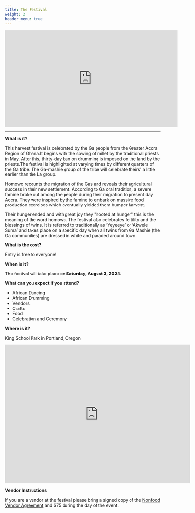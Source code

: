 ```yaml
---
title: The Festival
weight: 2
header_menu: true
---
```


<iframe width="560" height="315" src="https://www.youtube.com/embed/YXw57FJ3HQE?si=1kKZQnlWponyo8lR" title="YouTube video player" frameborder="0" allow="accelerometer; autoplay; clipboard-write; encrypted-media; gyroscope; picture-in-picture; web-share" allowfullscreen>\</iframe>

***

**What is it?**

This harvest festival is celebrated by the Ga people from the Greater Accra Region of Ghana.It begins with the sowing of millet by the traditional priests in May. After this, thirty-day ban on drumming is imposed on the land by the priests.The festival is highlighted at varying times by different quarters of the Ga tribe. The Ga-mashie group of the tribe will celebrate theirs' a little earlier than the La group.

Homowo recounts the migration of the Gas and reveals their agricultural success in their new settlement. According to Ga oral tradition, a severe famine broke out among the people during their migration to present day Accra. They were inspired by the famine to embark on massive food production exercises which eventually yielded them bumper harvest.

Their hunger ended and with great joy they "hooted at hunger" this is the meaning of the word homowo. The festival also celebrates fertility and the blessings of twins. It is referred to traditionally as ‘Yeyeeye’ or ‘Akwele Suma’ and takes place on a specific day when all twins from Ga Mashie (the Ga communities) are dressed in white and paraded around town.

**What is the cost?**

Entry is free to everyone!

**When is it?**

The festival will take place on **Saturday, August 3, 2024**.

**What can you expect if you attend?**

* African Dancing
* African Drumming
* Vendors
* Crafts
* Food
* Celebration and Ceremony

**Where is it?**

King School Park in Portland, Oregon

<iframe src="https://www.google.com/maps/embed?pb=!1m14!1m8!1m3!1d11174.648741758769!2d-122.6595742!3d45.5571208!3m2!1i1024!2i768!4f13.1!3m3!1m2!1s0x0%3A0x88facdfc7c141e36!2sKing%20School%20Park!5e0!3m2!1sen!2sus!4v1660000573246!5m2!1sen!2sus" width="600" height="450" style="border:0;" allowfullscreen="" loading="lazy" referrerpolicy="no-referrer-when-downgrade"></iframe>

**Vendor Instructions**

If you are a vendor at the festival please bring a signed copy of the [Nonfood Vendor Agreement](/images/htf_nonfood_vendor-agreement_2022.pdf) and $75 during the day of the event.
